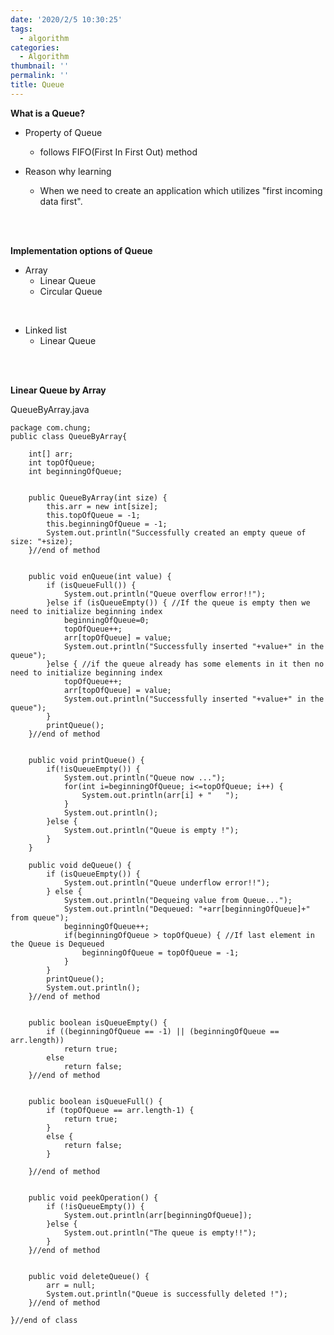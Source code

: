 ```yaml
---
date: '2020/2/5 10:30:25'
tags:
  - algorithm
categories:
  - Algorithm
thumbnail: ''
permalink: ''
title: Queue
---
```




<!-- more -->


__What is a Queue?__
* Property of Queue
  * follows FIFO(First In First Out) method

* Reason why learning
  * When we need to create an application which utilizes "first incoming data first".

<br><br>

__Implementation options of Queue__

* Array
  * Linear Queue
  * Circular Queue

<br>

* Linked list
  * Linear Queue


<br><br>

__Linear Queue by Array__
<br>

QueueByArray.java
```
package com.chung;
public class QueueByArray{
	
	int[] arr;
	int topOfQueue;
	int beginningOfQueue;

	
	public QueueByArray(int size) {
		this.arr = new int[size];
		this.topOfQueue = -1;
		this.beginningOfQueue = -1;
		System.out.println("Successfully created an empty queue of size: "+size);
	}//end of method


	public void enQueue(int value) {
		if (isQueueFull()) {
			System.out.println("Queue overflow error!!");
		}else if (isQueueEmpty()) { //If the queue is empty then we need to initialize beginning index 
			beginningOfQueue=0;
			topOfQueue++;
			arr[topOfQueue] = value;
			System.out.println("Successfully inserted "+value+" in the queue");
		}else { //if the queue already has some elements in it then no need to initialize beginning index
			topOfQueue++;
			arr[topOfQueue] = value;
			System.out.println("Successfully inserted "+value+" in the queue");
		}
		printQueue();
	}//end of method
	
		
	public void printQueue() {
		if(!isQueueEmpty()) {
			System.out.println("Queue now ...");
			for(int i=beginningOfQueue; i<=topOfQueue; i++) {
				System.out.println(arr[i] + "   ");
			}
			System.out.println();
		}else {
			System.out.println("Queue is empty !");
		}
	}
	
	public void deQueue() {
		if (isQueueEmpty()) {
			System.out.println("Queue underflow error!!");
		} else {
			System.out.println("Dequeing value from Queue...");
			System.out.println("Dequeued: "+arr[beginningOfQueue]+" from queue");
			beginningOfQueue++;
			if(beginningOfQueue > topOfQueue) { //If last element in the Queue is Dequeued
				beginningOfQueue = topOfQueue = -1;
			}
		}
		printQueue();
		System.out.println();
	}//end of method

	
	public boolean isQueueEmpty() {
		if ((beginningOfQueue == -1) || (beginningOfQueue == arr.length))
			return true;
		else
			return false;
	}//end of method

	
	public boolean isQueueFull() {
		if (topOfQueue == arr.length-1) {
			return true;
		}
		else {
			return false;
		}
			
	}//end of method

	
	public void peekOperation() {
		if (!isQueueEmpty()) {
			System.out.println(arr[beginningOfQueue]); 
		}else {
			System.out.println("The queue is empty!!");
		}
	}//end of method

	
	public void deleteQueue() {
		arr = null;
		System.out.println("Queue is successfully deleted !");
	}//end of method

}//end of class
```
